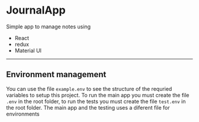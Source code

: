 # JournalApp

Simple app to manage notes using

- React
- redux
- Material UI

---

## Environment management
You can use the file `example.env` to see the structure of the requried variables to setup this project. To run the main app you must create the file `.env` in the root folder, to run the tests you must create the file `test.env` in the root folder. The main app and the testing uses a diferent file for environments